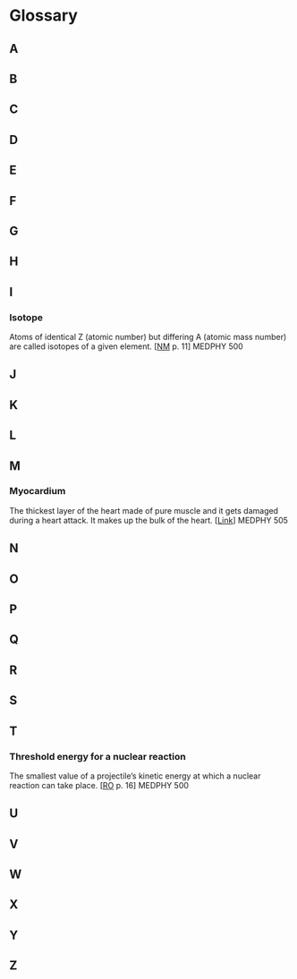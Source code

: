# Glossary

## A
## B
## C
## D
## E
## F
## G
## H
## I
### Isotope
Atoms of identical Z (atomic number) but differing A (atomic mass number) are called isotopes of a given element. 
[<a href = https://www-pub.iaea.org/MTCD/Publications/PDF/Pub1617web-1294055.pdf>NM</a> p. 11] MEDPHY 500
## J
## K
## L
## M
### Myocardium
The thickest layer of the heart made of pure muscle and it gets damaged during a heart attack. It makes up the bulk of the heart.
[<a href = https://florida.theorangegrove.org/og/file/2d684c74-16c7-54be-f3cf-1a380b19e4d1/1/bbtraining.zip/instructional_design/12Leads/05.htm>Link</a>] MEDPHY 505
## N
## O
## P
## Q
## R
## S
## T
### Threshold energy for a nuclear reaction 
The smallest value of a projectile’s kinetic energy at which a nuclear reaction can take place. 
[<a href = https://www-pub.iaea.org/mtcd/publications/pdf/pub1196_web.pdf>RO</a> p. 16] MEDPHY 500
## U
## V
## W
## X
## Y
## Z
